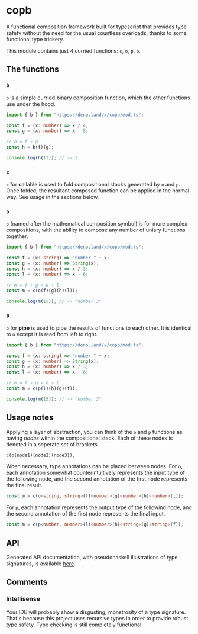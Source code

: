 # copb

A functional composition framework built for typescript that provides type
safety without the need for the usual countless overloads, thanks to some
functional type trickery.

This module contains just 4 curried functions: `c`, `o`, `p`, `b`.

## The functions

### `b`

`b` is a simple curried **b**inary composition function, which the other
functions use under the hood.

```ts
import { b } from "https://deno.land/x/copb/mod.ts";

const f = (x: number) => x / 4;
const g = (x: number) => x - 5;

// h = f ∘ g
const h = b(f)(g);

console.log(h(13)); // -> 2
```

### `c`

`c` for **c**allable is used to fold compositional stacks generated by `o` and
`p`. Once folded, the resultant composed function can be applied in the normal
way. See usage in the sections below.

### `o`

`o` (named after the mathematical composition symbol) is for more complex
compositions, with the ability to compose any number of uniary functions
together.

```ts
import { b } from "https://deno.land/x/copb/mod.ts";

const f = (x: string) => "number " + x;
const g = (x: number) => String(x);
const h = (x: number) => x / 3;
const l = (x: number) => x - 6;

// m = f ∘ g ∘ h ∘ l
const m = c(o(f)(g)(h)(l));

console.log(m(15)); // -> "number 3"
```

### `p`

`p` for **pipe** is used to pipe the results of functions to each other. It is
identical to `o` except it is read from left to right.

```ts
import { b } from "https://deno.land/x/copb/mod.ts";

const f = (x: string) => "number " + x;
const g = (x: number) => String(x);
const h = (x: number) => x / 3;
const l = (x: number) => x - 6;

// m = f ∘ g ∘ h ∘ l
const m = c(p(l)(h)(g)(f));

console.log(m(15)); // -> "number 3"
```

## Usage notes

Applying a layer of abstraction, you can think of the `o` and `p` functions as
having _nodes_ within the compositional stack. Each of these nodes is denoted in
a seperate set of brackets.

```ts
c(o(node1)(node2)(node3));
```

When necessary, type annotations can be placed between nodes. For `o`, each
annotation somewhat counterintuitively represents the input type of the
following node, and the second annotation of the first node represents the final
result.

```ts
const m = c(o<string, string>(f)<number>(g)<number>(h)<number>(l));
```

For `p`, each annotation represents the output type of the followind node, and
the second annotation of the first node represents the final input.

```ts
const m = c(p<number, number>(l)<number>(h)<string>(g)<string>(f));
```

## API

Generated API documentation, with pseudohaskell illustrations of type
signatures, is available
[here](https://doc.deno.land/https/deno.land/x/copb/mod.ts).

## Comments

### Intellisense

Your IDE will probably show a disgusting, monstrosity of a type signature.
That's because this project uses recursive types in order to provide robust type
safety. Type checking is still completely functional.
